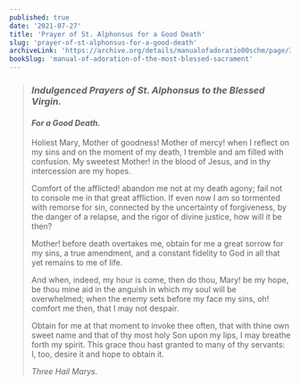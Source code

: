 ```yaml
---
published: true
date: '2021-07-27'
title: 'Prayer of St. Alphonsus for a Good Death'
slug: 'prayer-of-st-alphonsus-for-a-good-death'
archiveLink: 'https://archive.org/details/manualofadoratio00schm/page/375?view=theater'
bookSlug: 'manual-of-adoration-of-the-most-blessed-sacrament'
---
```


> ### *Indulgenced Prayers of St. Alphonsus to the Blessed Virgin.*
>
> #### *For a Good Death.*
>
> Holiest Mary, Mother of goodness! Mother of mercy! when I reflect on my sins and on the moment of my death, I tremble and am filled with confusion. My sweetest Mother! in the blood of Jesus, and in thy intercession are my hopes.
>
> Comfort of the afflicted! abandon me not at my death agony; fail not to console me in that great affliction. If even now I am so tormented with remorse for sin, connected by the uncertainty of forgiveness, by the danger of a relapse, and the rigor of divine justice, how will it be then?
>
> Mother! before death overtakes me, obtain for me a great sorrow for my sins, a true amendment, and a constant fidelity to God in all that yet remains to me of life.
>
> And when, indeed, my hour is come, then do thou, Mary! be my hope, be thou mine aid in the anguish in which my soul will be overwhelmed; when the enemy sets before my face my sins, oh! comfort me then, that I may not despair.
>
> Obtain for me at that moment to invoke thee often, that with thine own sweet name and that of thy most holy Son upon my lips, I may breathe forth my spirit. This grace thou hast granted to many of thy servants: I, too, desire it and hope to obtain it.
>
> *Three Hail Marys.*